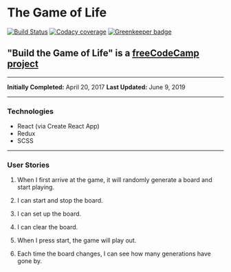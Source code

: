 # **The Game of Life**

[![Build Status](https://travis-ci.com/CharmedSatyr/game_of_life.svg?branch=master)](https://travis-ci.com/CharmedSatyr/game_of_life) [![Codacy coverage](https://img.shields.io/codacy/coverage/cd13ebef55154a0c912dd6975d2fc548.svg)](https://app.codacy.com/project/CharmedSatyr/game_of_life/dashboard) [![Greenkeeper badge](https://badges.greenkeeper.io/CharmedSatyr/game_of_life.svg)](https://greenkeeper.io/)

## "Build the Game of Life" is a [freeCodeCamp project](https://learn.freecodecamp.org/coding-interview-prep/take-home-projects/build-the-game-of-life/)

---

**Initially Completed:** April 20, 2017
**Last Updated:** June 9, 2019

---

### Technologies

* React (via Create React App)
* Redux
* SCSS

---

### User Stories

1. When I first arrive at the game, it will randomly generate a board and start playing.

1. I can start and stop the board.

1. I can set up the board.

1. I can clear the board.

1. When I press start, the game will play out.

1. Each time the board changes, I can see how many generations have gone by.

